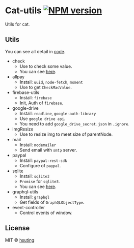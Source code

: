 # Cat-utils [![NPM version][npm-image]][npm-url]
Utils for cat.

## Utils
You can see all detail in [code](./src).
- check
  - Use to check some value.
  - You can see [here](./test/check.js).
- allpay
  - Install: `uuid`, `node-fetch`, `moment`
  - Use to get `CheckMacValue`.
- firebase-utils
  - Install: `firebase`
  - Init, Auth of `firebase`.
- google-drive
  - Install: `readline`, `google-auth-library`
  - Use `google drive api`.
  - You need to add `google_drive_secret.json` in `.ignore`.
- imgResize
  - Use to resize img to meet size of parentNode.
- mail
  - Install: `nodemailer`
  - Send email with `smtp` server.
- paypal
  - Install: `paypal-rest-sdk`
  - Configure of `paypal`.
- sqlite
  - Install: `sqlite3`
  - `Promise` for `sqlite3`.
  - You can see [here](./test/sqlite.js).
- graphql-utils
  - Install: `graphql`
  - Get fields of `GraphQLObjectType`.
- event-controller
  - Control events of window.

## License
MIT © [hsuting](http://hsuting.com)

[npm-image]: https://badge.fury.io/js/cat-utils.svg
[npm-url]: https://npmjs.org/package/cat-utils
